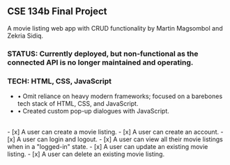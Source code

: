 ## CSE 134b Final Project
A movie listing web app with CRUD functionality by Martin Magsombol and Zekria Sidiq.

### STATUS: Currently deployed, but non-functional as the connected API is no longer maintained and operating.
### TECH: HTML, CSS, JavaScript

- • Omit reliance on heavy modern frameworks; focused on a barebones tech stack of HTML, CSS, and JavaScript.
- • Created custom pop-up dialogues with JavaScript.

<br/>
- [x] A user can create a movie listing.
- [x] A user can create an account.
- [x] A user can login and logout.
- [x] A user can view all their movie listings when in a "logged-in" state.
- [x] A user can update an existing movie listing.
- [x] A user can delete an existing movie listing.
